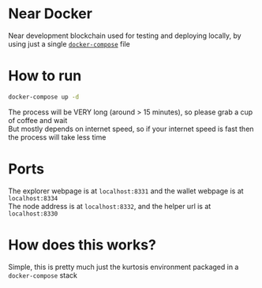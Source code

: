 # Near Docker
Near development blockchain used for testing and deploying locally, by using just a single [`docker-compose`](./docker-compose.yml) file

# How to run
```bash
docker-compose up -d
```
The process will be VERY long (around > 15 minutes), so please grab a cup of coffee and wait <br>
But mostly depends on internet speed, so if your internet speed is fast then the process will take less time

# Ports
The explorer webpage is at `localhost:8331` and the wallet webpage is at `localhost:8334` <br>
The node address is at `localhost:8332`, and the helper url is at `localhost:8330`

# How does this works?
Simple, this is pretty much just the kurtosis environment packaged in a `docker-compose` stack